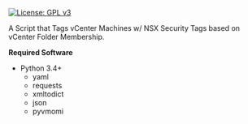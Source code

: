 [![License: GPL v3](https://img.shields.io/badge/License-GPL%20v3-blue.svg)](https://www.gnu.org/licenses/gpl-3.0)

A Script that Tags vCenter Machines w/ NSX Security Tags based on vCenter Folder Membership.

**Required Software**

* Python 3.4+
  * yaml
  * requests
  * xmltodict
  * json
  * pyvmomi

